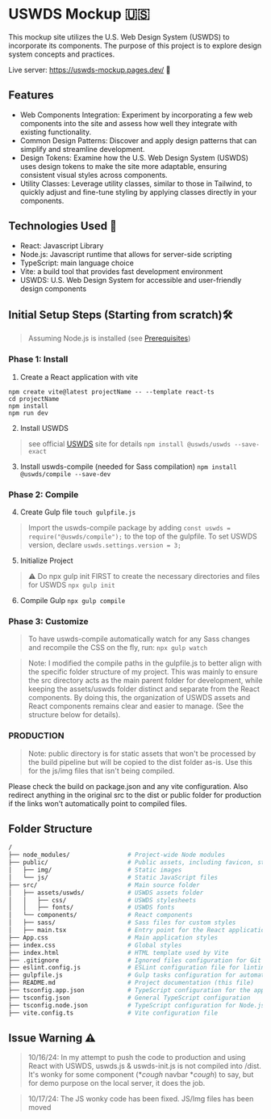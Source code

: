 # USWDS Mockup 🇺🇸
 
This mockup site utilizes the U.S. Web Design System (USWDS) to incorporate its components. The purpose of this project is to explore design system concepts and practices.

Live server: https://uswds-mockup.pages.dev/ 🦅

## Features
- Web Components Integration: Experiment by incorporating a few web components into the site and assess how well they integrate with existing functionality.
- Common Design Patterns: Discover and apply design patterns that can simplify and streamline development.
- Design Tokens: Examine how the U.S. Web Design System (USWDS) uses design tokens to make the site more adaptable, ensuring consistent visual styles across components.
- Utility Classes: Leverage utility classes, similar to those in Tailwind, to quickly adjust and fine-tune styling by applying classes directly in your components.
 
## Technologies Used 🚀
- React: Javascript Library
- Node.js: Javascript runtime that allows for server-side scripting
- TypeScript: main language choice
- Vite: a build tool that provides fast development environment
- USWDS: U.S. Web Design System for accessible and user-friendly design components
 
## Initial Setup Steps (Starting from scratch)🛠️
> Assuming Node.js is installed (see [Prerequisites](https://github.com/ITS-HCD/excelsior/wiki#prerequisites))
 
### Phase 1: Install
1) Create a React application with vite
```
npm create vite@latest projectName -- --template react-ts
cd projectName
npm install
npm run dev
```
2) Install USWDS
> see official [USWDS](https://designsystem.digital.gov/documentation/getting-started/developers/phase-one-install/) site for details
`npm install @uswds/uswds --save-exact`
3) Install uswds-compile (needed for Sass compilation)
`npm install @uswds/compile --save-dev`
 
### Phase 2: Compile
4) Create Gulp file
`touch gulpfile.js`
> Import the uswds-compile package by adding `const uswds = require("@uswds/compile");` to the top of the gulpfile. To set USWDS version, declare `uswds.settings.version = 3;` 

5) Initialize Project 
> ⚠️ Do npx gulp init FIRST to create the necessary directories and files for USWDS
`npx gulp init`

6) Compile Gulp
`npx gulp compile`

### Phase 3: Customize
> To have uswds-compile automatically watch for any Sass changes and recompile the CSS on the fly, run:
`npx gulp watch`

> Note: I modified the compile paths in the gulpfile.js to better align with the specific folder structure of my project. This was mainly to ensure the src directory acts as the main parent folder for development, while keeping the assets/uswds folder distinct and separate from the React components. By doing this, the organization of USWDS assets and React components remains clear and easier to manage. (See the structure below for details).

### PRODUCTION
> Note: public directory is for static assets that won't be processed by the build pipeline but will be copied to the dist folder as-is. Use this for the js/img files that isn't being compiled.

Please check the build on package.json and any vite configuration. Also redirect anything in the original src to the dist or public folder for production if the links won't automatically point to compiled files.

## Folder Structure
```bash
/
├── node_modules/                # Project-wide Node modules
├── public/                      # Public assets, including favicon, static files
│   ├── img/                     # Static images
│   └── js/                      # Static JavaScript files
├── src/                         # Main source folder
│   ├── assets/uswds/            # USWDS assets folder
│   │   ├── css/                 # USWDS stylesheets
│   │   ├── fonts/               # USWDS fonts
│   └── components/              # React components
│   ├── sass/                    # Sass files for custom styles
│   ├── main.tsx                 # Entry point for the React application
├── App.css                      # Main application styles
├── index.css                    # Global styles
├── index.html                   # HTML template used by Vite
├── .gitignore                   # Ignored files configuration for Git
├── eslint.config.js             # ESLint configuration file for linting
├── gulpfile.js                  # Gulp tasks configuration for automation
├── README.md                    # Project documentation (this file)
├── tsconfig.app.json            # TypeScript configuration for the app
├── tsconfig.json                # General TypeScript configuration
├── tsconfig.node.json           # TypeScript configuration for Node.js
├── vite.config.ts               # Vite configuration file
```

## Issue Warning ⚠️
> 10/16/24: In my attempt to push the code to production and using React with USWDS, uswds.js & uswds-init.js is not compiled into /dist. It's wonky for some component (**cough* navbar **cough*) to say, but for demo purpose on the local server, it does the job.

> 10/17/24: The JS wonky code has been fixed. JS/Img files has been moved
